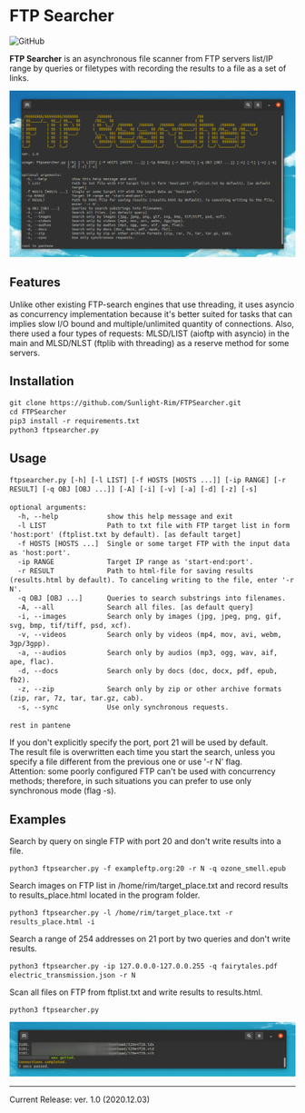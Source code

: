 FTP Searcher
=========
![GitHub](https://img.shields.io/github/license/Sunlight-Rim/FTPSearcher?color=green)

**FTP Searcher** is an asynchronous file scanner from FTP servers list/IP range by queries or filetypes with recording the results to a file as a set of links.

![Terminal record](terminal.png)

Features
--------
Unlike other existing FTP-search engines that use threading, it uses asyncio as concurrency implementation because it's better suited for tasks that can implies slow I/O bound and multiple/unlimited quantity of connections. Also, there used a four types of requests: MLSD/LIST (aioftp with asyncio) in the main and MLSD/NLST (ftplib with threading) as a reserve method for some servers.

Installation
--------

```
git clone https://github.com/Sunlight-Rim/FTPSearcher.git
cd FTPSearcher
pip3 install -r requirements.txt
python3 ftpsearcher.py
```

Usage
--------

```
ftpsearcher.py [-h] [-l LIST] [-f HOSTS [HOSTS ...]] [-ip RANGE] [-r RESULT] [-q OBJ [OBJ ...]] [-A] [-i] [-v] [-a] [-d] [-z] [-s]

optional arguments:
  -h, --help            show this help message and exit
  -l LIST               Path to txt file with FTP target list in form 'host:port' (ftplist.txt by default). [as default target]
  -f HOSTS [HOSTS ...]  Single or some target FTP with the input data as 'host:port'.
  -ip RANGE             Target IP range as 'start-end:port'.
  -r RESULT             Path to html-file for saving results (results.html by default). To canceling writing to the file, enter '-r N'.
  -q OBJ [OBJ ...]      Queries to search substrings into filenames.
  -A, --all             Search all files. [as default query]
  -i, --images          Search only by images (jpg, jpeg, png, gif, svg, bmp, tif/tiff, psd, xcf).
  -v, --videos          Search only by videos (mp4, mov, avi, webm, 3gp/3gpp).
  -a, --audios          Search only by audios (mp3, ogg, wav, aif, ape, flac).
  -d, --docs            Search only by docs (doc, docx, pdf, epub, fb2).
  -z, --zip             Search only by zip or other archive formats (zip, rar, 7z, tar, tar.gz, cab).
  -s, --sync            Use only synchronous requests.

rest in pantene
```

If you don't explicitly specify the port, port 21 will be used by default.\
The result file is overwritten each time you start the search, unless you specify a file different from the previous one or use '-r N' flag.\
Attention: some poorly configured FTP can't be used with concurrency methods; therefore, in such situations you can prefer to use only synchronous mode (flag -s).

Examples
--------
Search by query on single FTP with port 20 and don't write results into a file.
```
python3 ftpsearcher.py -f exampleftp.org:20 -r N -q ozone_smell.epub
```

Search images on FTP list in /home/rim/target_place.txt and record results to results_place.html located in the program folder.
```
python3 ftpsearcher.py -l /home/rim/target_place.txt -r results_place.html -i
```

Search a range of 254 addresses on 21 port by two queries and don't write results.
```
python3 ftpsearcher.py -ip 127.0.0.0-127.0.0.255 -q fairytales.pdf electric_transmission.json -r N
```

Scan all files on FTP from ftplist.txt and write results to results.html.
```
python3 ftpsearcher.py
```

![speed](seconds.png)

--------

Current Release: ver. 1.0 (2020.12.03)
